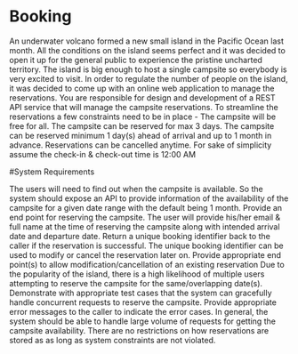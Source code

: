 # Booking

An underwater volcano formed a new small island in the Pacific Ocean last month. All the conditions on the island seems perfect and it was decided to open it up for the general public to experience the pristine uncharted territory. 
The island is big enough to host a single campsite so everybody is very excited to visit. In order to regulate the number of people on the island, it was decided to come up with an online web application to manage the reservations. You are responsible for design and development of a REST API service that will manage the campsite reservations. 
To streamline the reservations a few constraints need to be in place - 
The campsite will be free for all. 
The campsite can be reserved for max 3 days. 
The campsite can be reserved minimum 1 day(s) ahead of arrival and up to 1 month in advance. 
Reservations can be cancelled anytime. 
For sake of simplicity assume the check-in & check-out time is 12:00 AM 


#System Requirements 

The users will need to find out when the campsite is available. So the system should expose an API to provide information of the availability of the campsite for a given date range with the default being 1 month. 
Provide an end point for reserving the campsite. The user will provide his/her email & full name at the time of reserving the campsite along with intended arrival date and departure date. Return a unique booking identifier back to the caller if the reservation is successful. The unique booking identifier can be used to modify or cancel the reservation later on. Provide appropriate end point(s) to allow modification/cancellation of an existing reservation 
Due to the popularity of the island, there is a high likelihood of multiple users attempting to reserve the campsite for the same/overlapping date(s). Demonstrate with appropriate test cases that the system can gracefully handle concurrent requests to reserve the campsite. Provide appropriate error messages to the caller to indicate the error cases. 
In general, the system should be able to handle large volume of requests for getting the campsite availability. 
There are no restrictions on how reservations are stored as as long as system constraints are not violated.
